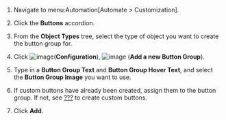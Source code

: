 1.  Navigate to menu:Automation\[Automate \> Customization\].

2.  Click the **Buttons** accordion.

3.  From the **Object Types** tree, select the type of object you want
    to create the button group for.

4.  Click ![image](../images/1847.png)(**Configuration**),
    ![image](../images/1862.png) (**Add a new Button Group**).

5.  Type in a **Button Group Text** and **Button Group Hover Text**, and
    select the **Button Group Image** you want to use.

6.  If custom buttons have already been created, assign them to the
    button group. If not, see [???](#create-a-custom-button) to create
    custom buttons.

7.  Click **Add**.
